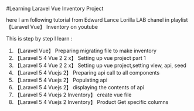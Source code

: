 #Learning Laravel Vue Inventory Project

here I am following tutorial from Edward Lance Lorilla LAB chanel in playlist 【Laravel Vue】 Inventory on youtube

This is step by step I learn :
01. 【Laravel Vue】  Preparing migrating file to make inventory
02. 【Laravel 5 4 Vue 2 2 x】  Setting up vue project part 1
03. 【Laravel 5 4 Vue 2 2 x】  Setting up vue project,setting view, api, seed
04. 【Laravel 5 4 Vuejs 2】  Preparing api call to all components
05. 【Laravel 5 4 Vuejs 2】   Populating api
06. 【Laravel 5 4 Vuejs 2】  displaying the contents of api
07. 【Laravel 5 4 Vuejs 2 Inventory】  create vue file
08. 【Laravel 5 4 Vuejs 2 Inventory】  Product Get specific columns